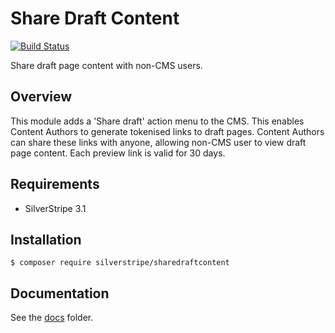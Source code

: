 # Share Draft Content

[![Build Status](https://travis-ci.org/silverstripe-labs/silverstripe-sharedraftcontent.svg)](https://travis-ci.org/silverstripe-labs/silverstripe-sharedraftcontent)

Share draft page content with non-CMS users.

## Overview

This module adds a 'Share draft' action menu to the CMS. This enables Content Authors to generate tokenised links to draft pages. Content Authors can share these links with anyone, allowing non-CMS user to view draft page content. Each preview link is valid for 30 days.

## Requirements

- SilverStripe 3.1

## Installation

```
$ composer require silverstripe/sharedraftcontent
```

## Documentation

See the [docs](docs/) folder.
